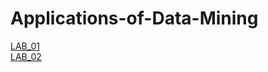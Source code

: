 # Applications-of-Data-Mining
[LAB_01](https://github.com/2303A51674/Applications-of-Data-Mining/blob/main/ADM_01.ipynb)<br>
[LAB_02](https://github.com/2303A51674/Applications-of-Data-Mining/blob/main/ADM_2.ipynb)<bbr>
